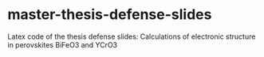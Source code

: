 # master-thesis-defense-slides
Latex code of the thesis defense slides: Calculations of electronic structure in perovskites BiFeO3 and YCrO3
